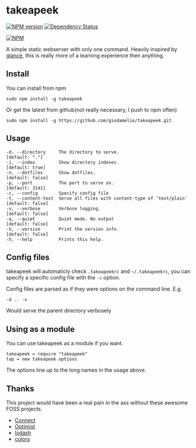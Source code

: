 takeapeek
=========
[![NPM version](https://badge.fury.io/js/takeapeek.png)](https://npmjs.org/package/takeapeek) [![Dependency Status](https://gemnasium.com/giodamelio/takeapeek.png)](https://gemnasium.com/giodamelio/takeapeek)

[![NPM](https://nodei.co/npm/takeapeek.png)](https://nodei.co/npm/takeapeek/)

A simple static webserver with only one command. Heavily inspired by [glance](https://github.com/jarofghosts/glance), this is really more of a learning experience then anything.

Install
-------

You can install from npm

    sudo npm install -g takeapeek

Or get the latest from github(not really necessary, I push to npm often)

    sudo npm install -g https://github.com/giodamelio/takeapeek.git

Usage
-----

    -d, --directory     The directory to serve.                            [default: "."]
    -i, --index         Show directory indexes.                            [default: true]
    -n, --dotfiles      Show dotfiles.                                     [default: false]
    -p, --port          The port to serve on.                              [default: 3141]
    -c, --config        Specify config file                              
    -t, --content-text  Serve all files with content-type of 'text/plain'  [default: false]
    -v, --verbose       Verbose logging.                                   [default: false]
    -q, --quiet         Quiet mode. No output                              [default: false]
    -V, --version       Print the version info.                            [default: false]
    -h, --help          Prints this help.

Config files
------------

takeapeek will automaticly check `.takeapeekrc` and `~/.takeapeekrc`, you can specify a specific config file with the `-c` option.

Config files are parsed as if they were options on the command line. E.g.

    -d .. -v

Would serve the parent directory verbosely

Using as a module
-----------------

You can use takeapeek as a module if you want.

    takeapeek = require "takeapeek"
    tap = new takeapeek options 

The options line up to the long names in the usage above.

Thanks
------

This project would have been a real pain in the ass without these awesome FOSS projects.

 - [Connect](https://github.com/senchalabs/connect)
 - [Optimist](https://github.com/substack/node-optimist)
 - [lodash](https://github.com/bestiejs/lodash/)
 - [colors](https://github.com/Marak/colors.js)